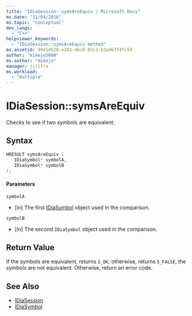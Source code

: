 ```yaml
---
title: "IDiaSession::symsAreEquiv | Microsoft Docs"
ms.date: "11/04/2016"
ms.topic: "conceptual"
dev_langs:
  - "C++"
helpviewer_keywords:
  - "IDiaSession::symsAreEquiv method"
ms.assetid: 9941d520-e203-46c0-83c3-b3a967f4fc59
author: "mikejo5000"
ms.author: "mikejo"
manager: jillfra
ms.workload:
  - "multiple"
---
```

# IDiaSession::symsAreEquiv
Checks to see if two symbols are equivalent.

## Syntax

```C++
HRESULT symsAreEquiv ( 
   IDiaSymbol* symbolA,
   IDiaSymbol* symbolB
);
```

#### Parameters
 `symbolA`
- [in] The first [IDiaSymbol](../../debugger/debug-interface-access/idiasymbol.md) object used in the comparison.

 `symbolB`
- [in] The second `IDiaSymbol` object used in the comparison.

## Return Value
 If the symbols are equivalent, returns `S_OK`; otherwise, returns `S_FALSE`, the symbols are not equivalent. Otherwise, return an error code.

## See Also
- [IDiaSession](../../debugger/debug-interface-access/idiasession.md)
- [IDiaSymbol](../../debugger/debug-interface-access/idiasymbol.md)